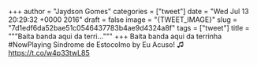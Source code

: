 
+++
author = "Jaydson Gomes"
categories = ["tweet"]
date = "Wed Jul 13 20:29:32 +0000 2016"
draft = false
image = "{TWEET_IMAGE}"
slug = "7d1edf6da52bae51c0546437783b4ae9d4324a8f"
tags = ["tweet"]
title = """Baita banda aqui da terri..."""
+++
Baita banda aqui da terrinha #NowPlaying Síndrome de Estocolmo by Eu Acuso! ♫ https://t.co/w4p33twL85

